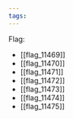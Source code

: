 ```yaml
---
tags:
---
```

Flag:
- [[flag_11469]]
- [[flag_11470]]
- [[flag_11471]]
- [[flag_11472]]
- [[flag_11473]]
- [[flag_11474]]
- [[flag_11475]]

